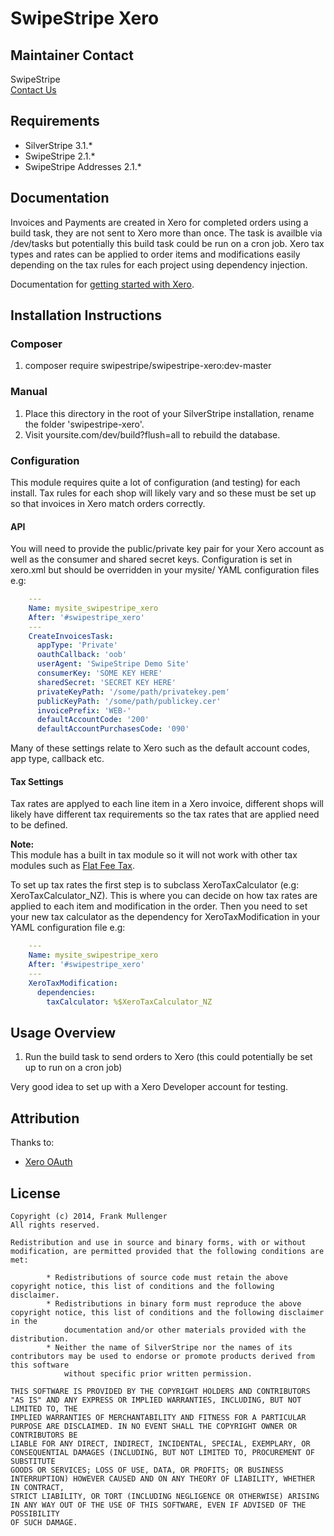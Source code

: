 # SwipeStripe Xero

## Maintainer Contact
SwipeStripe  
[Contact Us](http://swipestripe.com/support/contact-us)

## Requirements
* SilverStripe 3.1.*
* SwipeStripe 2.1.*
* SwipeStripe Addresses 2.1.*

## Documentation
Invoices and Payments are created in Xero for completed orders using a build task, they are not sent to Xero more than once. The task is availble via /dev/tasks but potentially this build task could be run on a cron job. Xero tax types and rates can be applied to order items and modifications easily depending on the tax rules for each project using dependency injection.

Documentation for [getting started with Xero](http://developer.xero.com/documentation/getting-started/getting-started-guide/).

## Installation Instructions

### Composer
1. composer require swipestripe/swipestripe-xero:dev-master

### Manual
1. Place this directory in the root of your SilverStripe installation, rename the folder 'swipestripe-xero'.
2. Visit yoursite.com/dev/build?flush=all to rebuild the database.

### Configuration
This module requires quite a lot of configuration (and testing) for each install. Tax rules for each shop will likely vary and so these must be set up so that invoices in Xero match orders correctly.

#### API
You will need to provide the public/private key pair for your Xero account as well as the consumer and shared secret keys. Configuration is set in xero.xml but should be overridden in your mysite/ YAML configuration files e.g:

```yaml
	---
	Name: mysite_swipestripe_xero
	After: '#swipestripe_xero'
	---
	CreateInvoicesTask:
	  appType: 'Private'
	  oauthCallback: 'oob'
	  userAgent: 'SwipeStripe Demo Site'
	  consumerKey: 'SOME KEY HERE'
	  sharedSecret: 'SECRET KEY HERE'
	  privateKeyPath: '/some/path/privatekey.pem'
	  publicKeyPath: '/some/path/publickey.cer'
	  invoicePrefix: 'WEB-'
	  defaultAccountCode: '200'
	  defaultAccountPurchasesCode: '090'
```

Many of these settings relate to Xero such as the default account codes, app type, callback etc.

#### Tax Settings
Tax rates are applyed to each line item in a Xero invoice, different shops will likely have different tax requirements so the tax rates that are applied need to be defined. 

__Note:__  
This module has a built in tax module so it will not work with other tax modules such as [Flat Fee Tax](http://swipestripe.com/products/extensions/tax/).

To set up tax rates the first step is to subclass XeroTaxCalculator (e.g: XeroTaxCalculator_NZ). This is where you can decide on how tax rates are applied to each item and modification in the order. Then you need to set your new tax calculator as the dependency for XeroTaxModification in your YAML configuration file e.g:

```yaml
	---
	Name: mysite_swipestripe_xero
	After: '#swipestripe_xero'
	---
	XeroTaxModification:
	  dependencies:
	    taxCalculator: %$XeroTaxCalculator_NZ
```

## Usage Overview
1. Run the build task to send orders to Xero (this could potentially be set up to run on a cron job)

Very good idea to set up with a Xero Developer account for testing.

## Attribution
Thanks to:

* [Xero OAuth](https://github.com/XeroAPI/XeroOAuth-PHP)

## License
	Copyright (c) 2014, Frank Mullenger
	All rights reserved.

	Redistribution and use in source and binary forms, with or without modification, are permitted provided that the following conditions are met:

			* Redistributions of source code must retain the above copyright notice, this list of conditions and the following disclaimer.
			* Redistributions in binary form must reproduce the above copyright notice, this list of conditions and the following disclaimer in the 
				documentation and/or other materials provided with the distribution.
			* Neither the name of SilverStripe nor the names of its contributors may be used to endorse or promote products derived from this software 
				without specific prior written permission.

	THIS SOFTWARE IS PROVIDED BY THE COPYRIGHT HOLDERS AND CONTRIBUTORS "AS IS" AND ANY EXPRESS OR IMPLIED WARRANTIES, INCLUDING, BUT NOT LIMITED TO, THE 
	IMPLIED WARRANTIES OF MERCHANTABILITY AND FITNESS FOR A PARTICULAR PURPOSE ARE DISCLAIMED. IN NO EVENT SHALL THE COPYRIGHT OWNER OR CONTRIBUTORS BE 
	LIABLE FOR ANY DIRECT, INDIRECT, INCIDENTAL, SPECIAL, EXEMPLARY, OR CONSEQUENTIAL DAMAGES (INCLUDING, BUT NOT LIMITED TO, PROCUREMENT OF SUBSTITUTE 
	GOODS OR SERVICES; LOSS OF USE, DATA, OR PROFITS; OR BUSINESS INTERRUPTION) HOWEVER CAUSED AND ON ANY THEORY OF LIABILITY, WHETHER IN CONTRACT, 
	STRICT LIABILITY, OR TORT (INCLUDING NEGLIGENCE OR OTHERWISE) ARISING IN ANY WAY OUT OF THE USE OF THIS SOFTWARE, EVEN IF ADVISED OF THE POSSIBILITY 
	OF SUCH DAMAGE.

